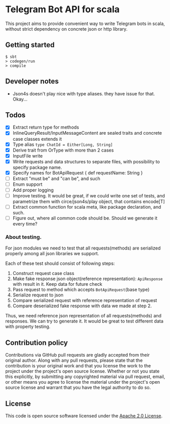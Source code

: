 # Telegram Bot API for scala

This project aims to provide convenient way to write Telegram bots in scala, without strict dependency on concrete json or http library.

## Getting started

```
$ sbt
> codegen/run
> compile
```

## Developer notes
* Json4s doesn't play nice with type aliases. they have issue for that. Okay... 

## Todos
- [X] Extract return type for methods
- [X] InlineQueryResult/InputMessageContent are sealed traits and concrete case classes extends it
- [X] Type alias `type ChatId = Either[Long, String]`
- [X] Derive trait from OrType with more than 2 cases
- [X] InputFile write
- [X] Write requests and data structures to separate files, with possibility to specify package name.
- [X] Specify names for BotApiRequest { def requestName: String }
- [ ] Extract "must be" and "can be", and such
- [ ] Enum support
- [ ] Add proper logging
- [ ] Improve testing. It would be great, if we could write one set of tests, and parametrize them with circe/json4s/play object, that contains encode[T]
- [ ] Extract common function for scala meta, like package declaration, and such.
- [ ] Figure out, where all common code should be. Should we generate it every time?

### About testing.
For json modules we need to test that all requests(methods) are serialized properly among all json libraries we support.

Each of these test should consist of following steps:
1. Construct request case class
2. Make fake response json object(reference representation): `ApiResponse` with result in it. Keep data for future check
3. Pass request to method which accepts `BotApiRequest`(base type)
4. Serialize request to json
5. Compare serialized request with reference representation of request 
6. Compare deserialized fake response with data we made at step 2.

Thus, we need reference json representation of all requests(methods) and responses. We can try to generate it.
It would be great to test different data with property testing.

## Contribution policy

Contributions via GitHub pull requests are gladly accepted from their original author. Along with any pull requests, please state that the contribution is your original work and that you license the work to the project under the project's open source license. Whether or not you state this explicitly, by submitting any copyrighted material via pull request, email, or other means you agree to license the material under the project's open source license and warrant that you have the legal authority to do so.

## License

This code is open source software licensed under the [Apache 2.0 License](http://www.apache.org/licenses/LICENSE-2.0).
